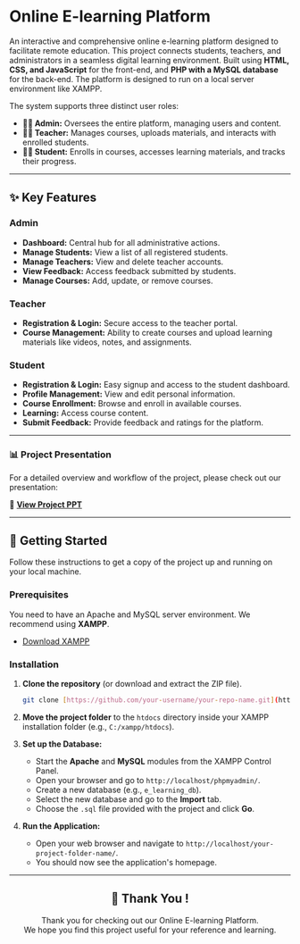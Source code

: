 # Online E-learning Platform

An interactive and comprehensive online e-learning platform designed to facilitate remote education. This project connects students, teachers, and administrators in a seamless digital learning environment. Built using **HTML, CSS, and JavaScript** for the front-end, and **PHP with a MySQL database** for the back-end. The platform is designed to run on a local server environment like XAMPP.

The system supports three distinct user roles:
* **🧑‍💼 Admin:** Oversees the entire platform, managing users and content.
* **🧑‍🏫 Teacher:** Manages courses, uploads materials, and interacts with enrolled students.
* **🧑‍🎓 Student:** Enrolls in courses, accesses learning materials, and tracks their progress.

---

## ✨ Key Features

### Admin
* **Dashboard:** Central hub for all administrative actions.
* **Manage Students:** View a list of all registered students.
* **Manage Teachers:** View and delete teacher accounts.
* **View Feedback:** Access feedback submitted by students.
* **Manage Courses:** Add, update, or remove courses.

### Teacher
* **Registration & Login:** Secure access to the teacher portal.
* **Course Management:** Ability to create courses and upload learning materials like videos, notes, and assignments.

### Student
* **Registration & Login:** Easy signup and access to the student dashboard.
* **Profile Management:** View and edit personal information.
* **Course Enrollment:** Browse and enroll in available courses.
* **Learning:** Access course content.
* **Submit Feedback:** Provide feedback and ratings for the platform.
---

### 📊 Project Presentation

For a detailed overview and workflow of the project, please check out our presentation:

🔗 **[View Project PPT](https://docs.google.com/presentation/d/1f-4WJPAIrlj8pid7PR3KWSvAk376sU9pFSqX6gMpvxU/edit?usp=sharing)**


---
 

## 🚀 Getting Started

Follow these instructions to get a copy of the project up and running on your local machine.

### Prerequisites
You need to have an Apache and MySQL server environment. We recommend using **XAMPP**.
* [Download XAMPP](https://www.apachefriends.org/index.html)

### Installation
1.  **Clone the repository** (or download and extract the ZIP file).
    ```bash
    git clone [https://github.com/your-username/your-repo-name.git](https://github.com/your-username/your-repo-name.git)
    ```

2.  **Move the project folder** to the `htdocs` directory inside your XAMPP installation folder (e.g., `C:/xampp/htdocs`).

3.  **Set up the Database:**
    * Start the **Apache** and **MySQL** modules from the XAMPP Control Panel.
    * Open your browser and go to `http://localhost/phpmyadmin/`.
    * Create a new database (e.g., `e_learning_db`).
    * Select the new database and go to the **Import** tab.
    * Choose the `.sql` file provided with the project and click **Go**.

4.  **Run the Application:**
    * Open your web browser and navigate to `http://localhost/your-project-folder-name/`.
    * You should now see the application's homepage.

---


 <h2 align="center">  🙏 Thank You !</h2>

<p align="center">
  Thank you for checking out our Online E-learning Platform. 
  <br> 
  We hope you find this project useful for your reference and learning.
</p>
